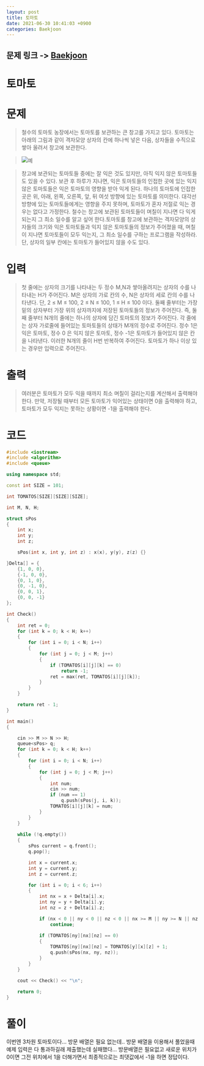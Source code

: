 ```yaml
---
layout: post
title: 토마토
date: 2021-06-30 10:41:03 +0900
categories: Baekjoon
---
```


## 문제 링크 -> [Baekjoon](https://www.acmicpc.net/problem/7569)
# 토마토

# 문제
> 철수의 토마토 농장에서는 토마토를 보관하는 큰 창고를 가지고 있다. 토마토는 아래의 그림과 같이 격자모양 상자의 칸에 하나씩 넣은 다음, 상자들을 수직으로 쌓아 올려서 창고에 보관한다.

> ![예](https://upload.acmicpc.net/c3f3343d-c291-40a9-9fe3-59f792a8cae9/-/preview/)

> 창고에 보관되는 토마토들 중에는 잘 익은 것도 있지만, 아직 익지 않은 토마토들도 있을 수 있다. 보관 후 하루가 지나면, 익은 토마토들의 인접한 곳에 있는 익지 않은 토마토들은 익은 토마토의 영향을 받아 익게 된다. 하나의 토마토에 인접한 곳은 위, 아래, 왼쪽, 오른쪽, 앞, 뒤 여섯 방향에 있는 토마토를 의미한다. 대각선 방향에 있는 토마토들에게는 영향을 주지 못하며, 토마토가 혼자 저절로 익는 경우는 없다고 가정한다. 철수는 창고에 보관된 토마토들이 며칠이 지나면 다 익게 되는지 그 최소 일수를 알고 싶어 한다.토마토를 창고에 보관하는 격자모양의 상자들의 크기와 익은 토마토들과 익지 않은 토마토들의 정보가 주어졌을 때, 며칠이 지나면 토마토들이 모두 익는지, 그 최소 일수를 구하는 프로그램을 작성하라. 단, 상자의 일부 칸에는 토마토가 들어있지 않을 수도 있다.

# 입력
> 첫 줄에는 상자의 크기를 나타내는 두 정수 M,N과 쌓아올려지는 상자의 수를 나타내는 H가 주어진다. M은 상자의 가로 칸의 수, N은 상자의 세로 칸의 수를 나타낸다. 단, 2 ≤ M ≤ 100, 2 ≤ N ≤ 100, 1 ≤ H ≤ 100 이다. 둘째 줄부터는 가장 밑의 상자부터 가장 위의 상자까지에 저장된 토마토들의 정보가 주어진다. 즉, 둘째 줄부터 N개의 줄에는 하나의 상자에 담긴 토마토의 정보가 주어진다. 각 줄에는 상자 가로줄에 들어있는 토마토들의 상태가 M개의 정수로 주어진다. 정수 1은 익은 토마토, 정수 0 은 익지 않은 토마토, 정수 -1은 토마토가 들어있지 않은 칸을 나타낸다. 이러한 N개의 줄이 H번 반복하여 주어진다. 토마토가 하나 이상 있는 경우만 입력으로 주어진다.

# 출력
> 여러분은 토마토가 모두 익을 때까지 최소 며칠이 걸리는지를 계산해서 출력해야 한다. 만약, 저장될 때부터 모든 토마토가 익어있는 상태이면 0을 출력해야 하고, 토마토가 모두 익지는 못하는 상황이면 -1을 출력해야 한다.

# 코드
```C++
#include <iostream>
#include <algorithm>
#include <queue>

using namespace std;

const int SIZE = 101;

int TOMATOS[SIZE][SIZE][SIZE];

int M, N, H;

struct sPos
{
	int x;
	int y;
	int z;

	sPos(int x, int y, int z) : x(x), y(y), z(z) {}

}Delta[] = {
	{1, 0, 0},
	{-1, 0, 0},
	{0, 1, 0},
	{0, -1, 0},
	{0, 0, 1},
	{0, 0, -1}
};

int Check()
{
	int ret = 0;
	for (int k = 0; k < H; k++)
	{
		for (int i = 0; i < N; i++)
		{
			for (int j = 0; j < M; j++)
			{
				if (TOMATOS[i][j][k] == 0)
					return -1;
				ret = max(ret, TOMATOS[i][j][k]);
			}
		}
	}

	return ret - 1;
}

int main()
{

	cin >> M >> N >> H;
	queue<sPos> q;
	for (int k = 0; k < H; k++)
	{
		for (int i = 0; i < N; i++)
		{
			for (int j = 0; j < M; j++)
			{
				int num;
				cin >> num;
				if (num == 1)
					q.push(sPos(j, i, k));
				TOMATOS[i][j][k] = num;
			}
		}
	}
	
	while (!q.empty())
	{
		sPos current = q.front();
		q.pop();

		int x = current.x;
		int y = current.y;
		int z = current.z;

		for (int i = 0; i < 6; i++)
		{
			int nx = x + Delta[i].x;
			int ny = y + Delta[i].y;
			int nz = z + Delta[i].z;

			if (nx < 0 || ny < 0 || nz < 0 || nx >= M || ny >= N || nz >= H)
				continue;

			if (TOMATOS[ny][nx][nz] == 0)
			{
				TOMATOS[ny][nx][nz] = TOMATOS[y][x][z] + 1;
				q.push(sPos(nx, ny, nz));
			}
		}
	}

	cout << Check() << "\n";

	return 0;
}
```

# 풀이
이번엔 3차원 토마토이다...
방문 배열은 필요 없는데.. 방문 배열을 이용해서 풀었을때 예제 입력은 다 통과하길래 제출했는데 실패했다... 방문배열은 필요없고 새로운 위치가 0이면 그전 위치에서 1을 더해가면서 최종적으로는 최댓값에서 -1을 하면 정답이다.
